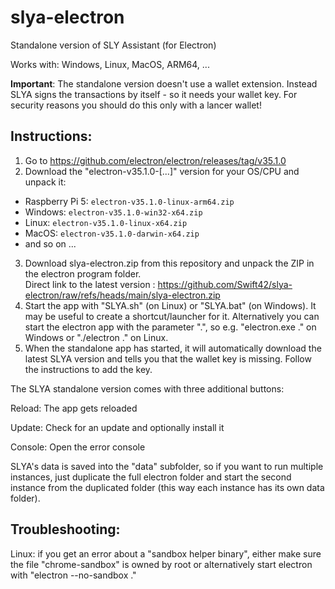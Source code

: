 # slya-electron
Standalone version of SLY Assistant (for Electron)

Works with: Windows, Linux, MacOS, ARM64, ...

**Important**: The standalone version doesn't use a wallet extension. Instead SLYA signs the transactions by itself - so it needs your wallet key. For security reasons you should do this only with a lancer wallet!

## Instructions:
1) Go to https://github.com/electron/electron/releases/tag/v35.1.0
2) Download the "electron-v35.1.0-[...]" version for your OS/CPU and unpack it:
 - Raspberry Pi 5: `electron-v35.1.0-linux-arm64.zip`
 - Windows: `electron-v35.1.0-win32-x64.zip`
 - Linux: `electron-v35.1.0-linux-x64.zip`
 - MacOS: `electron-v35.1.0-darwin-x64.zip`
 - and so on ...
3) Download slya-electron.zip from this repository and unpack the ZIP in the electron program folder.\
Direct link to the latest version : https://github.com/Swift42/slya-electron/raw/refs/heads/main/slya-electron.zip
4) Start the app with "SLYA.sh" (on Linux) or "SLYA.bat" (on Windows). It may be useful to create a shortcut/launcher for it. Alternatively you can start the electron app with the parameter ".", so e.g. "electron.exe ." on Windows or "./electron ." on Linux.
5) When the standalone app has started, it will automatically download the latest SLYA version and tells you that the wallet key is missing. Follow the instructions to add the key.

The SLYA standalone version comes with three additional buttons:

Reload: The app gets reloaded

Update: Check for an update and optionally install it

Console: Open the error console

SLYA's data is saved into the "data" subfolder, so if you want to run multiple instances, just duplicate the full electron folder and start the second instance from the duplicated folder (this way each instance has its own data folder).

## Troubleshooting:
Linux: if you get an error about a "sandbox helper binary", either make sure the file "chrome-sandbox" is owned by root or alternatively start electron with "electron --no-sandbox ." 
